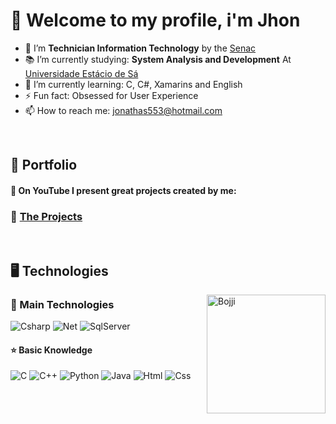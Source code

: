 <h1>👋 Welcome to my profile, i'm Jhon</h1>

- 🎉 I’m **Technician Information Technology** by the [Senac](https://sp.senac.br)
- 📚 I’m currently studying: **System Analysis and Development** At [Universidade Estácio de Sá](https://estacio.br)
- 🌱 I’m currently learning: C, C#, Xamarins and English
- ⚡ Fun fact: Obsessed for User Experience
- 📫 How to reach me: jonathas553@hotmail.com
<br>
<h2>🏅 Portfolio</h2>
<h4><b>🎥 On YouTube I present great projects created by me:</b></h4>
<h3>🐉 <a href="https://www.youtube.com/channel/UCLLIdNXuSiKuM6UtVRyhNzQ" target="__blank">The Projects</a></h3>

<br>
<h2>🖥️ Technologies</h2>
<img align="right" alt="Bojji" src="https://c.tenor.com/P2FgUa0KyqUAAAAd/bojji-ranking.gif" width="190" height="190" />
<h3>🌟 Main Technologies</h3>

![Csharp](https://img.shields.io/badge/C%23-604BE4?style=for-the-badge&logo=c-sharp&logoColor=white)
![Net](https://img.shields.io/badge/.NET-512BD4?style=for-the-badge&logo=.net&logoColor=white)
![SqlServer](https://img.shields.io/badge/Microsoft_SQL_Server-CC2927?style=for-the-badge&logo=microsoft-sql-server&logoColor=white)
<br>
<h4>⭐ Basic Knowledge</h4>

![C](https://img.shields.io/badge/C-00599C?style=for-the-badge&logo=c&logoColor=white)
![C++](https://img.shields.io/badge/C%2B%2B-00599C?style=for-the-badge&logo=c%2B%2B&logoColor=white)
![Python](https://img.shields.io/badge/Python-3776AB?style=for-the-badge&logo=python&logoColor=white)
![Java](https://img.shields.io/badge/Java-ED8B00?style=for-the-badge&logo=java&logoColor=white)
![Html](https://img.shields.io/badge/HTML-E34F26?style=for-the-badge&logo=html5&logoColor=white)
![Css](https://img.shields.io/badge/CSS-1572B6?&style=for-the-badge&logo=css3&logoColor=white)
<br>
